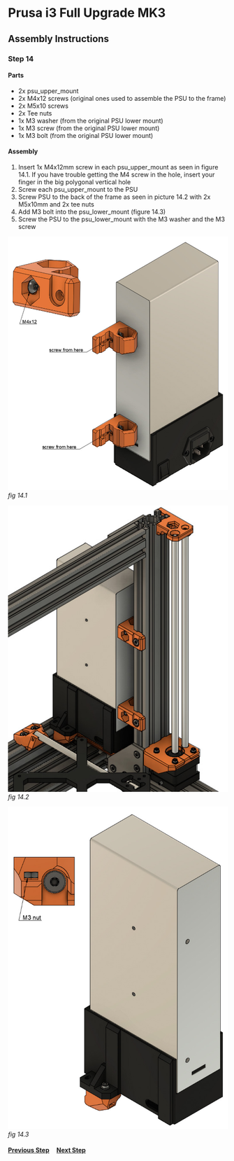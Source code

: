 # Prusa i3 Full Upgrade MK3

## Assembly Instructions

### Step 14

#### Parts  

* 2x psu_upper_mount
* 2x M4x12 screws (original ones used to assemble the PSU to the frame)
* 2x M5x10 screws
* 2x Tee nuts
* 1x M3 washer (from the original PSU lower mount)
* 1x M3 screw (from the original PSU lower mount)
* 1x M3 bolt (from the original PSU lower mount)


#### Assembly

1. Insert 1x M4x12mm screw in each psu_upper_mount as seen in figure 14.1. If you have trouble getting the M4 screw in the hole, insert your finger in the big polygonal vertical hole
1. Screw each psu_upper_mount to the PSU
1. Screw PSU to the back of the frame as seen in picture 14.2 with 2x M5x10mm and 2x tee nuts
1. Add M3 bolt into the psu_lower_mount (figure 14.3)
1. Screw the PSU to the psu_lower_mount with the M3 washer and the M3 screw


![](img/fig14.1.jpg)\
*fig 14.1*

![](img/fig14.2.jpg)\
*fig 14.2*

![](img/fig14.3.jpg)\
*fig 14.3*

#### [Previous Step](step13.md) &nbsp;&nbsp;&nbsp; [Next Step](step15.md)
